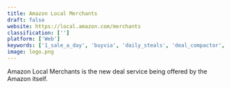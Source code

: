 ```yaml
---
title: Amazon Local Merchants
draft: false 
website: https://local.amazon.com/merchants
classification: ['']
platform: ['Web']
keywords: ['1_sale_a_day', 'buyvia', 'daily_steals', 'deal_compactor', 'dealcatcher', 'dealnews', 'groupon', 'living_social', 'mobile_bandit', 'my_personal_shopper', 'one_day_only', 'price_tracker_for_amazon', 'promo_finder', 'scoopon', 'snapdeal', 'steal_the_deal', 'tagg', 'teefury', 'that_daily_deal', 'webmaster-deals']
image: logo.png
---
```

Amazon Local Merchants is the new deal service being offered by the Amazon itself.